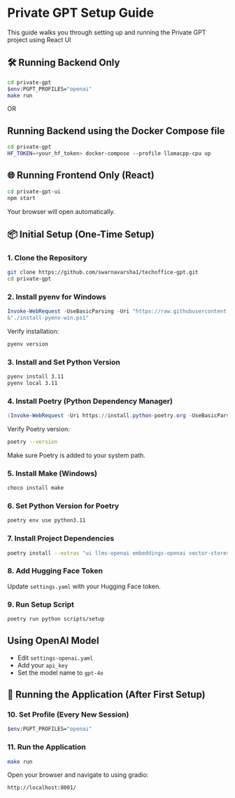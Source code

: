 # Private GPT Setup Guide
This guide walks you through setting up and running the Private GPT project using React UI

## 🛠️ Running Backend Only

```bash
cd private-gpt
$env:PGPT_PROFILES="openai"
make run
```
OR 

## Running Backend using the Docker Compose file

```bash
cd private-gpt
HF_TOKEN=<your_hf_token> docker-compose --profile llamacpp-cpu up
```

## 🌐 Running Frontend Only (React)

```bash
cd private-gpt-ui
npm start
```

Your browser will open automatically.

## 📦 Initial Setup (One-Time Setup)

### 1. Clone the Repository

```bash
git clone https://github.com/swarnavarsha1/techoffice-gpt.git
cd private-gpt
```

### 2. Install pyenv for Windows

```powershell
Invoke-WebRequest -UseBasicParsing -Uri "https://raw.githubusercontent.com/pyenv-win/pyenv-win/master/pyenv-win/install-pyenv-win.ps1" -OutFile "./install-pyenv-win.ps1"
&"./install-pyenv-win.ps1"
```

Verify installation:

```bash
pyenv version
```

### 3. Install and Set Python Version

```bash
pyenv install 3.11
pyenv local 3.11
```

### 4. Install Poetry (Python Dependency Manager)

```powershell
(Invoke-WebRequest -Uri https://install.python-poetry.org -UseBasicParsing).Content | py -
```

Verify Poetry version:

```bash
poetry --version
```

Make sure Poetry is added to your system path.

### 5. Install Make (Windows)

```bash
choco install make
```

### 6. Set Python Version for Poetry

```bash
poetry env use python3.11
```

### 7. Install Project Dependencies

```bash
poetry install --extras "ui llms-openai embeddings-openai vector-stores-qdrant"
```

### 8. Add Hugging Face Token

Update `settings.yaml` with your Hugging Face token.


### 9. Run Setup Script

```bash
poetry run python scripts/setup
```

## Using OpenAI Model

- Edit `settings-openai.yaml`
- Add your `api_key`
- Set the model name to `gpt-4o`

## 🚀 Running the Application (After First Setup)

### 10. Set Profile (Every New Session)

```bash
$env:PGPT_PROFILES="openai"
```

### 11. Run the Application

```bash
make run
```

Open your browser and navigate to using gradio:

```
http://localhost:8001/
```
